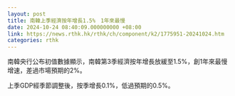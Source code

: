 ```yaml
---
layout: post
title: 南韓上季經濟按年增長1.5%　1年來最慢
date: 2024-10-24 08:40:09.000000000 +08:00
link: https://news.rthk.hk/rthk/ch/component/k2/1775951-20241024.htm
categories: rthk
---
```


南韓央行公布初值數據顯示，南韓第3季經濟按年增長放緩至1.5%，創1年來最慢增速，差過市場預期的2%。

上季GDP經季節調整後，按季增長0.1%，低過預期的0.5%。
